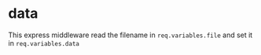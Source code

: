 # data

This express middleware read the filename in `req.variables.file` and set it in `req.variables.data`
